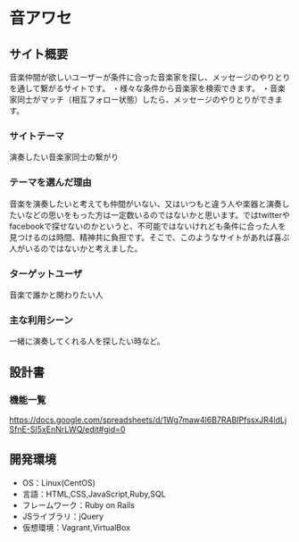 # 音アワセ

## サイト概要
音楽仲間が欲しいユーザーが条件に合った音楽家を探し、メッセージのやりとりを通して繋がるサイトです。
・様々な条件から音楽家を検索できます。
・音楽家同士がマッチ（相互フォロー状態）したら、メッセージのやりとりができます。

### サイトテーマ
演奏したい音楽家同士の繋がり

### テーマを選んだ理由
音楽を演奏したいと考えても仲間がいない、又はいつもと違う人や楽器と演奏したいなどの思いをもった方は一定数いるのではないかと思います。ではtwitterやfacebookで探せないのかというと、不可能ではないけれども条件に合った人を見つけるのは時間、精神共に負担です。そこで、このようなサイトがあれば喜ぶ人がいるのではないかと考えました。

### ターゲットユーザ
音楽で誰かと関わりたい人

### 主な利用シーン
一緒に演奏してくれる人を探したい時など。

## 設計書

### 機能一覧
https://docs.google.com/spreadsheets/d/1Wg7maw4l6B7RABIPfssxJR4ldLjSfnE-SI5xEnNrLWQ/edit#gid=0

## 開発環境
- OS：Linux(CentOS)
- 言語：HTML,CSS,JavaScript,Ruby,SQL
- フレームワーク：Ruby on Rails
- JSライブラリ：jQuery
- 仮想環境：Vagrant,VirtualBox

